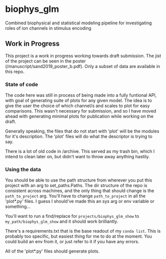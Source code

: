 # biophys_glm
Combined biophysical and statistical modeling pipeline for investigating roles of ion channels in stimulus encoding

## Work in Progress
This project is a work in progress working towards draft submission. The jist of the project can be seen in the poster (/manuscript/sand2019_poster_b.pdf). Only a subset of data are available in this repo. 

### State of code
The code here was still in process of being made into a fully funtional API, with goal of generating suite of plots for any given model. The idea is to give the user the choice of which channel/s and scales to plot for easy comparisons. This wasn't necessary for submission, and so I have moved ahead with generating minimal plots for publication while working on the draft.

Generally speaking, the files that do not start with 'plot' will be the modules for it's description. The 'plot' files will do what the descriptor is trying to say. 

There is a lot of old code in /archive. This served as my trash bin, which I intend to clean later on, but didn't want to throw away anything hastily.

### Using the data
You should be able to use the path structure from wherever you put this project with an arg to set_paths.Paths. The dir structure of the repo is consistent across machines, and the only thing that should change is the `path_to_project` arg. You'll have to change `path_to_project` in all the 'plot*.py' files. I guess I should've made this an sys arg or env variable or something...

You'll want to run a find/replace for `projects/biophys_glm_show` to `my_path/biophys_glm_show` and it should work brilliantly.

There's a requirements.txt that is the base readout of my `conda list`. This is probably too specific, but easiest thing for me to do at the moment. You could build an env from it, or just refer to it if you have any errors.

All of the 'plot*.py' files should generate plots. 
